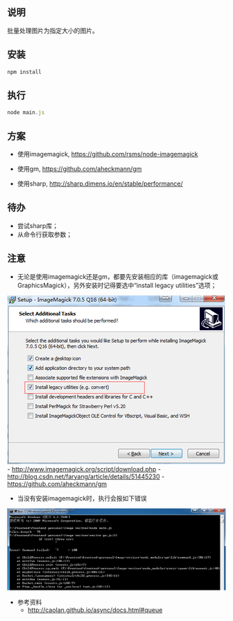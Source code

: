 ## 说明
批量处理图片为指定大小的图片。

## 安装
```javascript
npm install
```
## 执行
```javascript
node main.js
```

## 方案
+ 使用imagemagick, https://github.com/rsms/node-imagemagick

+ 使用gm, https://github.com/aheckmann/gm

+ 使用sharp, http://sharp.dimens.io/en/stable/performance/

## 待办
+ 尝试sharp库；
+ 从命令行获取参数；

## 注意
+ 无论是使用imagemagick还是gm，都要先安装相应的库（imagemagick或GraphicsMagick），另外安装时记得要选中“install legacy utilities”选项；

![image](assets/intall-convert-utility.png)
    - http://www.imagemagick.org/script/download.php
    - http://blog.csdn.net/faryang/article/details/51445230
    - https://github.com/aheckmann/gm

+ 当没有安装imagemagick时，执行会报如下错误

![image](assets/not-install-magick.png)
+ 参考资料
    - http://caolan.github.io/async/docs.html#queue
